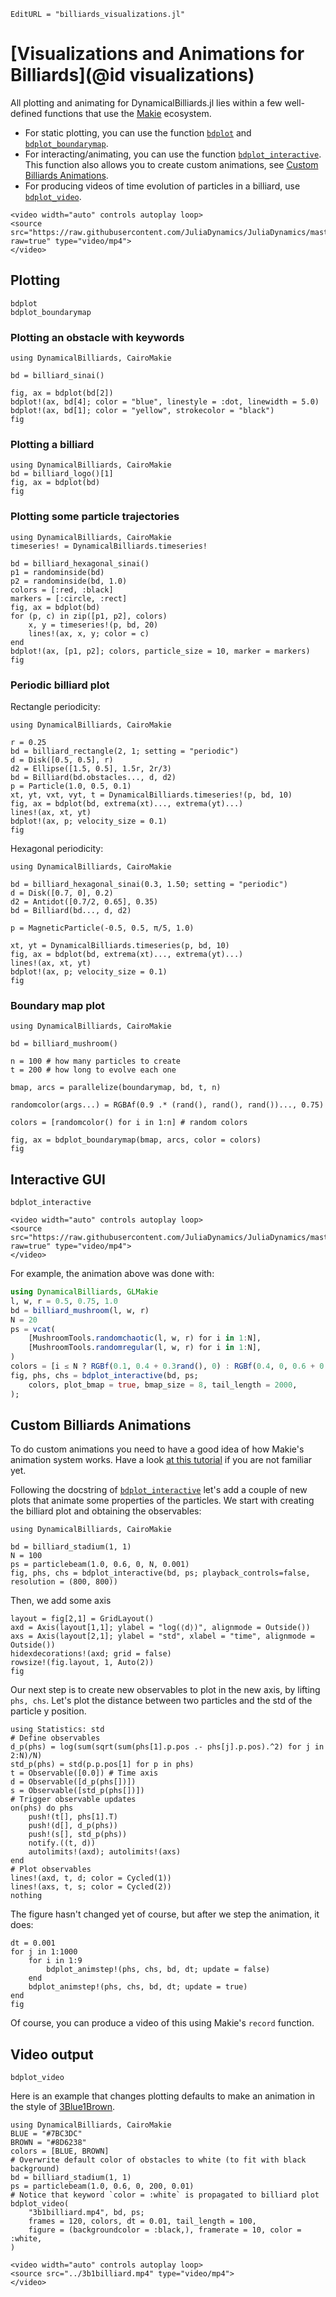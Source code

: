 ```@meta
EditURL = "billiards_visualizations.jl"
```

# [Visualizations and Animations for Billiards](@id visualizations)

All plotting and animating for DynamicalBilliards.jl
lies within a few well-defined functions
that use the [Makie](https://github.com/MakieOrg/Makie.jl) ecosystem.

- For static plotting, you can use the function [`bdplot`](@ref) and [`bdplot_boundarymap`](@ref).
- For interacting/animating, you can use the function [`bdplot_interactive`](@ref).
  This function also allows you to create custom animations, see [Custom Billiards Animations](@ref).
- For producing videos of time evolution of particles in a billiard, use [`bdplot_video`](@ref).

```@raw html
<video width="auto" controls autoplay loop>
<source src="https://raw.githubusercontent.com/JuliaDynamics/JuliaDynamics/master/videos/billiards/billiards_app.mp4?raw=true" type="video/mp4">
</video>
```

## Plotting
```@docs
bdplot
bdplot_boundarymap
```
### Plotting an obstacle with keywords

````@example billiards_visualizations
using DynamicalBilliards, CairoMakie

bd = billiard_sinai()

fig, ax = bdplot(bd[2])
bdplot!(ax, bd[4]; color = "blue", linestyle = :dot, linewidth = 5.0)
bdplot!(ax, bd[1]; color = "yellow", strokecolor = "black")
fig
````

### Plotting a billiard

````@example billiards_visualizations
using DynamicalBilliards, CairoMakie
bd = billiard_logo()[1]
fig, ax = bdplot(bd)
fig
````

### Plotting some particle trajectories

````@example billiards_visualizations
using DynamicalBilliards, CairoMakie
timeseries! = DynamicalBilliards.timeseries!

bd = billiard_hexagonal_sinai()
p1 = randominside(bd)
p2 = randominside(bd, 1.0)
colors = [:red, :black]
markers = [:circle, :rect]
fig, ax = bdplot(bd)
for (p, c) in zip([p1, p2], colors)
    x, y = timeseries!(p, bd, 20)
    lines!(ax, x, y; color = c)
end
bdplot!(ax, [p1, p2]; colors, particle_size = 10, marker = markers)
fig
````

### Periodic billiard plot
Rectangle periodicity:

````@example billiards_visualizations
using DynamicalBilliards, CairoMakie

r = 0.25
bd = billiard_rectangle(2, 1; setting = "periodic")
d = Disk([0.5, 0.5], r)
d2 = Ellipse([1.5, 0.5], 1.5r, 2r/3)
bd = Billiard(bd.obstacles..., d, d2)
p = Particle(1.0, 0.5, 0.1)
xt, yt, vxt, vyt, t = DynamicalBilliards.timeseries!(p, bd, 10)
fig, ax = bdplot(bd, extrema(xt)..., extrema(yt)...)
lines!(ax, xt, yt)
bdplot!(ax, p; velocity_size = 0.1)
fig
````

Hexagonal periodicity:

````@example billiards_visualizations
using DynamicalBilliards, CairoMakie

bd = billiard_hexagonal_sinai(0.3, 1.50; setting = "periodic")
d = Disk([0.7, 0], 0.2)
d2 = Antidot([0.7/2, 0.65], 0.35)
bd = Billiard(bd..., d, d2)

p = MagneticParticle(-0.5, 0.5, π/5, 1.0)

xt, yt = DynamicalBilliards.timeseries(p, bd, 10)
fig, ax = bdplot(bd, extrema(xt)..., extrema(yt)...)
lines!(ax, xt, yt)
bdplot!(ax, p; velocity_size = 0.1)
fig
````

### Boundary map plot

````@example billiards_visualizations
using DynamicalBilliards, CairoMakie

bd = billiard_mushroom()

n = 100 # how many particles to create
t = 200 # how long to evolve each one

bmap, arcs = parallelize(boundarymap, bd, t, n)

randomcolor(args...) = RGBAf(0.9 .* (rand(), rand(), rand())..., 0.75)

colors = [randomcolor() for i in 1:n] # random colors

fig, ax = bdplot_boundarymap(bmap, arcs, color = colors)
fig
````

## Interactive GUI
```@docs
bdplot_interactive
```

```@raw html
<video width="auto" controls autoplay loop>
<source src="https://raw.githubusercontent.com/JuliaDynamics/JuliaDynamics/master/videos/billiards/billiards_app.mp4?raw=true" type="video/mp4">
</video>
```

For example, the animation above was done with:

```julia
using DynamicalBilliards, GLMakie
l, w, r = 0.5, 0.75, 1.0
bd = billiard_mushroom(l, w, r)
N = 20
ps = vcat(
    [MushroomTools.randomchaotic(l, w, r) for i in 1:N],
    [MushroomTools.randomregular(l, w, r) for i in 1:N],
)
colors = [i ≤ N ? RGBf(0.1, 0.4 + 0.3rand(), 0) : RGBf(0.4, 0, 0.6 + 0.4rand()) for i in 1:2N]
fig, phs, chs = bdplot_interactive(bd, ps;
    colors, plot_bmap = true, bmap_size = 8, tail_length = 2000,
);
```

## Custom Billiards Animations
To do custom animations you need to have a good idea of how Makie's animation system works.
Have a look [at this tutorial](https://www.youtube.com/watch?v=L-gyDvhjzGQ) if you are
not familiar yet.

Following the docstring of [`bdplot_interactive`](@ref) let's add a couple of
new plots that animate some properties of the particles.
We start with creating the billiard plot and obtaining the observables:

````@example billiards_visualizations
using DynamicalBilliards, CairoMakie

bd = billiard_stadium(1, 1)
N = 100
ps = particlebeam(1.0, 0.6, 0, N, 0.001)
fig, phs, chs = bdplot_interactive(bd, ps; playback_controls=false, resolution = (800, 800))
````

Then, we add some axis

````@example billiards_visualizations
layout = fig[2,1] = GridLayout()
axd = Axis(layout[1,1]; ylabel = "log(⟨d⟩)", alignmode = Outside())
axs = Axis(layout[2,1]; ylabel = "std", xlabel = "time", alignmode = Outside())
hidexdecorations!(axd; grid = false)
rowsize!(fig.layout, 1, Auto(2))
fig
````

Our next step is to create new observables to plot in the new axis,
by lifting `phs, chs`. Let's plot the distance between two particles and the
 std of the particle y position.

````@example billiards_visualizations
using Statistics: std
# Define observables
d_p(phs) = log(sum(sqrt(sum(phs[1].p.pos .- phs[j].p.pos).^2) for j in 2:N)/N)
std_p(phs) = std(p.p.pos[1] for p in phs)
t = Observable([0.0]) # Time axis
d = Observable([d_p(phs[])])
s = Observable([std_p(phs[])])
# Trigger observable updates
on(phs) do phs
    push!(t[], phs[1].T)
    push!(d[], d_p(phs))
    push!(s[], std_p(phs))
    notify.((t, d))
    autolimits!(axd); autolimits!(axs)
end
# Plot observables
lines!(axd, t, d; color = Cycled(1))
lines!(axs, t, s; color = Cycled(2))
nothing
````

The figure hasn't changed yet of course, but after we step the animation, it does:

````@example billiards_visualizations
dt = 0.001
for j in 1:1000
    for i in 1:9
        bdplot_animstep!(phs, chs, bd, dt; update = false)
    end
    bdplot_animstep!(phs, chs, bd, dt; update = true)
end
fig
````

Of course, you can produce a video of this using Makie's `record` function.

## Video output
```@docs
bdplot_video
```
Here is an example that changes plotting defaults to make an animation in
the style of [3Blue1Brown](https://www.3blue1brown.com/).

````@example billiards_visualizations
using DynamicalBilliards, CairoMakie
BLUE = "#7BC3DC"
BROWN = "#8D6238"
colors = [BLUE, BROWN]
# Overwrite default color of obstacles to white (to fit with black background)
bd = billiard_stadium(1, 1)
ps = particlebeam(1.0, 0.6, 0, 200, 0.01)
# Notice that keyword `color = :white` is propagated to billiard plot
bdplot_video(
    "3b1billiard.mp4", bd, ps;
    frames = 120, colors, dt = 0.01, tail_length = 100,
    figure = (backgroundcolor = :black,), framerate = 10, color = :white,
)
````

```@raw html
<video width="auto" controls autoplay loop>
<source src="../3b1billiard.mp4" type="video/mp4">
</video>
```

